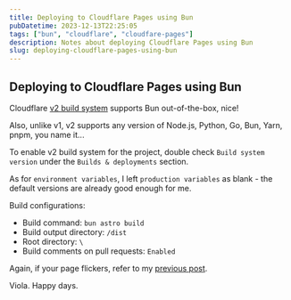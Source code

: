 ```yaml
---
title: Deploying to Cloudflare Pages using Bun
pubDatetime: 2023-12-13T22:25:05
tags: ["bun", "cloudflare", "cloudfare-pages"]
description: Notes about deploying Cloudflare Pages using Bun
slug: deploying-cloudflare-pages-using-bun
---
```


## Deploying to Cloudflare Pages using Bun

Cloudflare [v2 build system](https://developers.cloudflare.com/pages/platform/language-support-and-tools/#supported-languages-and-tools) supports Bun out-of-the-box, nice!

Also, unlike v1, v2 supports any version of Node.js, Python, Go, Bun, Yarn, pnpm, you name it...

To enable v2 build system for the project, double check `Build system version` under the `Builds & deployments` section.

As for `environment variables`, I left `production variables` as blank - the default versions are already good enough for me.

Build configurations:

- Build command: `bun astro build`
- Build output directory: `/dist`
- Root directory: `\`
- Build comments on pull requests: `Enabled`

Again, if your page flickers, refer to my [previous post](/posts/deploying-astro-astro-paper-cloudflare-pages-pnpm/).

Viola. Happy days.
